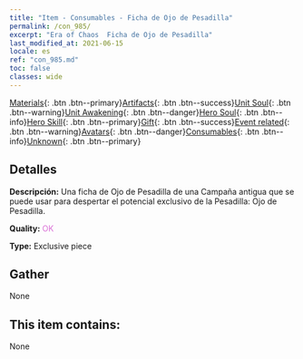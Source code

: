 ```yaml
---
title: "Item - Consumables - Ficha de Ojo de Pesadilla"
permalink: /con_985/
excerpt: "Era of Chaos  Ficha de Ojo de Pesadilla"
last_modified_at: 2021-06-15
locale: es
ref: "con_985.md"
toc: false
classes: wide
---
```

 [Materials](/ItemsES/){: .btn .btn--primary}[Artifacts](/ItemsES/Artifacts/){: .btn .btn--success}[Unit Soul](/ItemsES/UnitSoul/){: .btn .btn--warning}[Unit Awakening](/ItemsES/UnitAwakening/){: .btn .btn--danger}[Hero Soul](/ItemsES/HeroSoul/){: .btn .btn--info}[Hero Skill](/ItemsES/HeroSkill/){: .btn .btn--primary}[Gift](/ItemsES/Gift/){: .btn .btn--success}[Event related](/ItemsES/Events/){: .btn .btn--warning}[Avatars](/ItemsES/Avatars/){: .btn .btn--danger}[Consumables](/ItemsES/Consumables/){: .btn .btn--info}[Unknown](/ItemsES/Unknown/){: .btn .btn--primary}

## Detalles
 **Descripción:** Una ficha de Ojo de Pesadilla de una Campaña antigua que se puede usar para despertar el potencial exclusivo de la Pesadilla: Ojo de Pesadilla.

 **Quality:** <span style="color: #DA70D6">OK</span>

 **Type:** Exclusive piece

## Gather

  None

## This item contains:

  None

